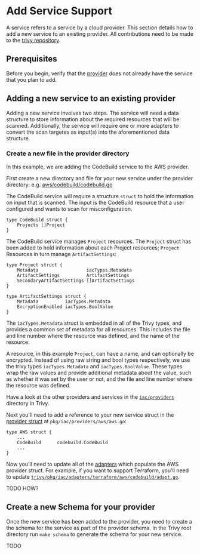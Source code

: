 # Add Service Support

A service refers to a service by a cloud provider. This section details how to add a new service to an existing provider. All contributions need to be made to the [trivy repository](https://github.com/aquasecurity/trivy/).

## Prerequisites

Before you begin, verify that the [provider](https://github.com/aquasecurity/trivy/tree/main/pkg/iac/providers) does not already have the service that you plan to add.

## Adding a new service to an existing provider

Adding a new service involves two steps. The service will need a data structure to store information about the required resources that will be scanned. Additionally, the service will require one or more adapters to convert the scan targetes as input(s) into the aforementioned data structure.


### Create a new file in the provider directory

In this example, we are adding the CodeBuild service to the AWS provider.

First create a new directory and file for your new service under the provider directory: e.g. [aws/codebuild/codebuild.go](https://github.com/aquasecurity/trivy/blob/main/pkg/iac/providers/aws/codebuild/codebuild.go)

The CodeBuild service will require a structure `struct` to hold the information on input that is scanned. The input is the CodeBuild resource that a user configured and wants to scan for misconfiguration.


```
type CodeBuild struct {
	Projects []Project
}
```

The CodeBuild service manages `Project` resources. The `Project` struct has been added to hold information about each Project resources; `Project` Resources in turn manage `ArtifactSettings`:

```
type Project struct {
	Metadata                  iacTypes.Metadata
	ArtifactSettings          ArtifactSettings
	SecondaryArtifactSettings []ArtifactSettings
}

type ArtifactSettings struct {
	Metadata          iacTypes.Metadata
	EncryptionEnabled iacTypes.BoolValue
}
```

The `iacTypes.Metadata` struct is embedded in all of the Trivy types, and provides a common set of metadata for all resources. This includes the file and line number where the resource was defined, and the name of the resource.

A resource, in this example `Project`, can have a name, and can optionally be encrypted. Instead of using raw string and bool types respectively, we use the trivy types `iacTypes.Metadata` and `iacTypes.BoolValue`. These types wrap the raw values and provide additional metadata about the value, such as whether it was set by the user or not, and the file and line number where the resource was defined. 

Have a look at the other providers and services in the [`iac/providers`](https://github.com/aquasecurity/trivy/tree/main/pkg/iac/providers) directory in Trivy.

Next you'll need to add a reference to your new service struct in the [provider struct](https://github.com/aquasecurity/trivy/blob/main/pkg/iac/providers/aws/aws.go) at `pkg/iac/providers/aws/aws.go`:

```
type AWS struct {
	...
	CodeBuild      codebuild.CodeBuild
    ...
}
```

Now you'll need to update all of the [adapters](https://github.com/aquasecurity/trivy/tree/main/pkg/iac/adapters) which populate the AWS provider struct. For example, if you want to support Terraform, you'll need to update [`trivy/pkg/iac/adapters/terraform/aws/codebuild/adapt.go`](https://github.com/aquasecurity/trivy/blob/main/pkg/iac/adapters/terraform/aws/codebuild/adapt.go).

TODO HOW?

## Create a new Schema for your provider

Once the new service has been added to the provider, you need to create a the schema for the service as part of the provider schema. In the Trivy root directory run `make schema` to generate the schema for your new service.

TODO